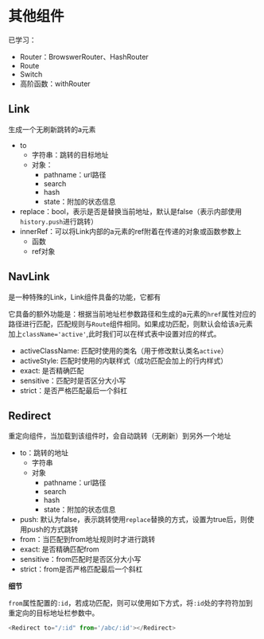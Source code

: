 # 其他组件

已学习：

- Router：BrowswerRouter、HashRouter
- Route
- Switch
- 高阶函数：withRouter

## Link

生成一个无刷新跳转的a元素

- to
  - 字符串：跳转的目标地址
  - 对象：
    - pathname：url路径
    - search
    - hash
    - state：附加的状态信息
- replace：bool，表示是否是替换当前地址，默认是false（表示内部使用`history.push`进行跳转）
- innerRef：可以将Link内部的a元素的ref附着在传递的对象或函数参数上
  - 函数
  - ref对象

## NavLink

是一种特殊的Link，Link组件具备的功能，它都有

它具备的额外功能是：根据当前地址栏参数路径和生成的a元素的`href`属性对应的路径进行匹配，匹配规则与`Route`组件相同。如果成功匹配，则默认会给该a元素加上`className='active'`,此时我们可以在样式表中设置对应的样式。

- activeClassName: 匹配时使用的类名（用于修改默认类名`active`）
- activeStyle: 匹配时使用的内联样式（成功匹配会加上的行内样式）
- exact: 是否精确匹配
- sensitive：匹配时是否区分大小写
- strict：是否严格匹配最后一个斜杠

## Redirect

重定向组件，当加载到该组件时，会自动跳转（无刷新）到另外一个地址

- to：跳转的地址
  - 字符串
  - 对象
    - pathname：url路径
    - search
    - hash
    - state：附加的状态信息
- push: 默认为false，表示跳转使用`replace`替换的方式，设置为true后，则使用push的方式跳转
- from：当匹配到from地址规则时才进行跳转
- exact: 是否精确匹配from
- sensitive：from匹配时是否区分大小写
- strict：from是否严格匹配最后一个斜杠

**细节**

`from`属性配置的`:id`，若成功匹配，则可以使用如下方式，将`:id`处的字符符加到重定向的目标地址栏参数中。

```js
<Redirect to="/:id" from='/abc/:id'></Redirect>
```

